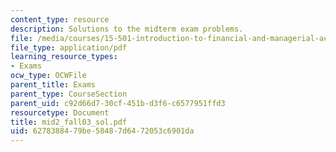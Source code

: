 ```yaml
---
content_type: resource
description: Solutions to the midterm exam problems.
file: /media/courses/15-501-introduction-to-financial-and-managerial-accounting-spring-2004/6278388479be58487d6472053c6901da_mid2_fall03_sol.pdf
file_type: application/pdf
learning_resource_types:
- Exams
ocw_type: OCWFile
parent_title: Exams
parent_type: CourseSection
parent_uid: c92d66d7-30cf-451b-d3f6-c6577951ffd3
resourcetype: Document
title: mid2_fall03_sol.pdf
uid: 62783884-79be-5848-7d64-72053c6901da
---
```

